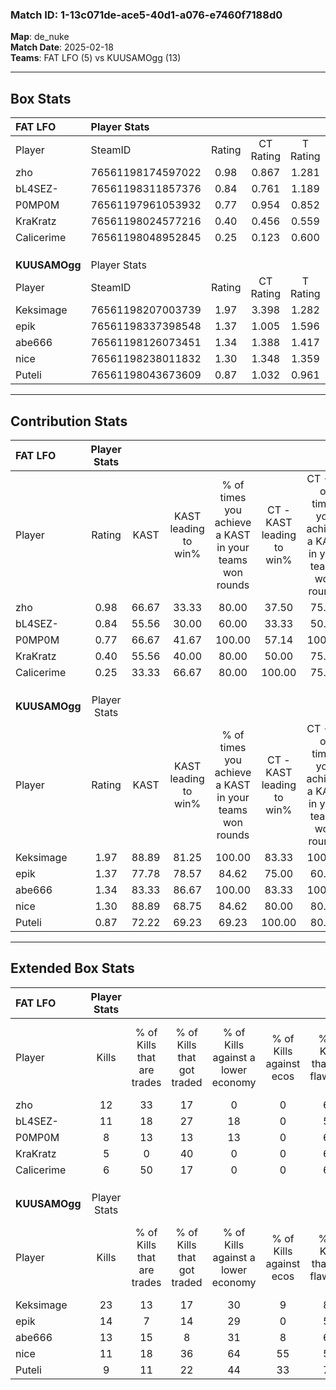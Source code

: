 ### Match ID: 1-13c071de-ace5-40d1-a076-e7460f7188d0  
**Map**: de_nuke  
**Match Date**: 2025-02-18  
**Teams**: FAT LFO (5) vs KUUSAMOgg (13)  

---  

## Box Stats  

| **FAT LFO**   | Player Stats      |        |           |          |       |       |       |         |        |      |     |
| :- | :- | :-: | :-: | :-: | :-: | :-: | :-: | :-: | :-: | :-: | :-: |
| Player        | SteamID           | Rating | CT Rating | T Rating | KAST  |  ADR  | Kills | Assists | Deaths | K/D  | HS% |
| zho           | 76561198174597022 |  0.98  |   0.867   |  1.281   | 66.67 | 70.2  |  12   |    2    |   13   | 0.92 | 58  |
| bL4SEZ-       | 76561198311857376 |  0.84  |   0.761   |  1.189   | 55.56 | 88.2  |  11   |    2    |   15   | 0.73 | 72  |
| P0MP0M        | 76561197961053932 |  0.77  |   0.954   |  0.852   | 66.67 | 56.1  |   8   |    2    |   12   | 0.67 | 62  |
| KraKratz      | 76561198024577216 |  0.40  |   0.456   |  0.559   | 55.56 | 30.6  |   5   |    2    |   14   | 0.36 | 60  |
| Calicerime    | 76561198048952845 |  0.25  |   0.123   |  0.600   | 33.33 | 38.9  |   6   |    1    |   16   | 0.38 | 50  |
|               |                   |        |           |          |       |       |       |         |        |      |     |
|               |                   |        |           |          |       |       |       |         |        |      |     |
|               |                   |        |           |          |       |       |       |         |        |      |     |
| **KUUSAMOgg** | Player Stats      |        |           |          |       |       |       |         |        |      |     |
| Player        | SteamID           | Rating | CT Rating | T Rating | KAST  |  ADR  | Kills | Assists | Deaths | K/D  | HS% |
| Keksimage     | 76561198207003739 |  1.97  |   3.398   |  1.282   | 88.89 | 115.3 |  23   |    4    |   8    | 2.88 | 52  |
| epik          | 76561198337398548 |  1.37  |   1.005   |  1.596   | 77.78 | 72.5  |  14   |    2    |   6    | 2.33 | 50  |
| abe666        | 76561198126073451 |  1.34  |   1.388   |  1.417   | 83.33 | 74.8  |  13   |    3    |   7    | 1.86 | 69  |
| nice          | 76561198238011832 |  1.30  |   1.348   |  1.359   | 88.89 | 96.6  |  11   |    8    |   10   | 1.10 | 63  |
| Puteli        | 76561198043673609 |  0.87  |   1.032   |  0.961   | 72.22 | 49.9  |   9   |    2    |   11   | 0.82 | 66  |
---  

## Contribution Stats  

| **FAT LFO**   | Player Stats |       |                      |                                                        |                           |                                                             |                          |                                                            |
| :- | :-: | :-: | :-: | :-: | :-: | :-: | :-: | :-: |
| Player        |    Rating    | KAST  | KAST leading to win% | % of times you achieve a KAST in your teams won rounds | CT - KAST leading to win% | CT - % of times you achieve a KAST in your teams won rounds | T - KAST leading to win% | T - % of times you achieve a KAST in your teams won rounds |
| zho           |     0.98     | 66.67 |        33.33         |                         80.00                          |           37.50           |                            75.00                            |          25.00           |                           100.00                           |
| bL4SEZ-       |     0.84     | 55.56 |        30.00         |                         60.00                          |           33.33           |                            50.00                            |          25.00           |                           100.00                           |
| P0MP0M        |     0.77     | 66.67 |        41.67         |                         100.00                         |           57.14           |                           100.00                            |          20.00           |                           100.00                           |
| KraKratz      |     0.40     | 55.56 |        40.00         |                         80.00                          |           50.00           |                            75.00                            |          25.00           |                           100.00                           |
| Calicerime    |     0.25     | 33.33 |        66.67         |                         80.00                          |          100.00           |                            75.00                            |          33.33           |                           100.00                           |
|               |              |       |                      |                                                        |                           |                                                             |                          |                                                            |
|               |              |       |                      |                                                        |                           |                                                             |                          |                                                            |
|               |              |       |                      |                                                        |                           |                                                             |                          |                                                            |
| **KUUSAMOgg** | Player Stats |       |                      |                                                        |                           |                                                             |                          |                                                            |
| Player        |    Rating    | KAST  | KAST leading to win% | % of times you achieve a KAST in your teams won rounds | CT - KAST leading to win% | CT - % of times you achieve a KAST in your teams won rounds | T - KAST leading to win% | T - % of times you achieve a KAST in your teams won rounds |
| Keksimage     |     1.97     | 88.89 |        81.25         |                         100.00                         |           83.33           |                           100.00                            |          80.00           |                           100.00                           |
| epik          |     1.37     | 77.78 |        78.57         |                         84.62                          |           75.00           |                            60.00                            |          80.00           |                           100.00                           |
| abe666        |     1.34     | 83.33 |        86.67         |                         100.00                         |           83.33           |                           100.00                            |          88.89           |                           100.00                           |
| nice          |     1.30     | 88.89 |        68.75         |                         84.62                          |           80.00           |                            80.00                            |          63.64           |                           87.50                            |
| Puteli        |     0.87     | 72.22 |        69.23         |                         69.23                          |          100.00           |                            80.00                            |          55.56           |                           62.50                            |
---  

## Extended Box Stats  

| **FAT LFO**   | Player Stats |                            |                            |                                    |                         |                              |                                 |        |                             |                                     |                          |                               |                            |
| :- | :-: | :-: | :-: | :-: | :-: | :-: | :-: | :-: | :-: | :-: | :-: | :-: | :-: |
| Player        |    Kills     | % of Kills that are trades | % of Kills that got traded | % of Kills against a lower economy | % of Kills against ecos | % of Kills that are flawless | % of Kills that are close duels | Deaths | % of Deaths that get traded | % of Deaths against a lower economy | % of Deaths against ecos | % of Deaths that are flawless | % of Deaths that are close |
| zho           |      12      |             33             |             17             |                 0                  |            0            |              67              |               17                |   13   |             15              |                 15                  |            0             |              85               |             15             |
| bL4SEZ-       |      11      |             18             |             27             |                 18                 |            0            |              55              |                9                |   15   |             13              |                 13                  |            0             |              53               |             20             |
| P0MP0M        |      8       |             13             |             13             |                 13                 |            0            |              63              |               13                |   12   |             42              |                 17                  |            0             |              75               |             8              |
| KraKratz      |      5       |             0              |             40             |                 0                  |            0            |              60              |               20                |   14   |             21              |                  7                  |            0             |              57               |             0              |
| Calicerime    |      6       |             50             |             17             |                 0                  |            0            |              67              |               17                |   16   |              6              |                 13                  |            0             |              81               |             6              |
|               |              |                            |                            |                                    |                         |                              |                                 |        |                             |                                     |                          |                               |                            |
|               |              |                            |                            |                                    |                         |                              |                                 |        |                             |                                     |                          |                               |                            |
|               |              |                            |                            |                                    |                         |                              |                                 |        |                             |                                     |                          |                               |                            |
| **KUUSAMOgg** | Player Stats |                            |                            |                                    |                         |                              |                                 |        |                             |                                     |                          |                               |                            |
| Player        |    Kills     | % of Kills that are trades | % of Kills that got traded | % of Kills against a lower economy | % of Kills against ecos | % of Kills that are flawless | % of Kills that are close duels | Deaths | % of Deaths that get traded | % of Deaths against a lower economy | % of Deaths against ecos | % of Deaths that are flawless | % of Deaths that are close |
| Keksimage     |      23      |             13             |             17             |                 30                 |            9            |              83              |                9                |   8    |              0              |                 25                  |            13            |              88               |             0              |
| epik          |      14      |             7              |             14             |                 29                 |            0            |              50              |               21                |   6    |             17              |                 33                  |            33            |              83               |             17             |
| abe666        |      13      |             15             |             8              |                 31                 |            8            |              69              |                0                |   7    |             29              |                 29                  |            14            |              29               |             14             |
| nice          |      11      |             18             |             36             |                 64                 |           55            |              55              |                9                |   10   |             20              |                 40                  |            20            |              40               |             40             |
| Puteli        |      9       |             11             |             22             |                 44                 |           33            |              78              |               11                |   11   |             36              |                 45                  |            27            |              73               |             0              |
